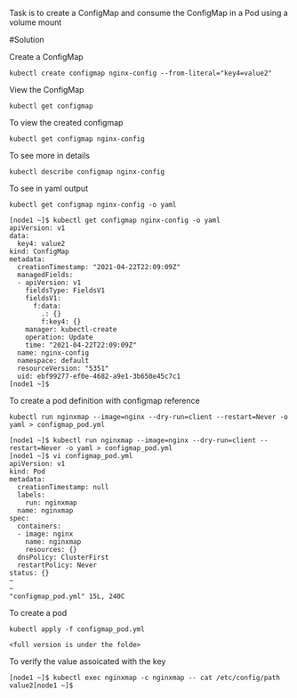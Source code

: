 Task is to create a ConfigMap and consume the ConfigMap in a Pod using a volume mount

#Solution

Create a ConfigMap

```shell
kubectl create configmap nginx-config --from-literal="key4=value2"
```

View the ConfigMap

```shell
kubectl get configmap 
```

To view the created configmap

```shell
kubectl get configmap nginx-config
```

To see more in details

```shell
kubectl describe configmap nginx-config
```

To see in yaml output

```shell
kubectl get configmap nginx-config -o yaml
```

```
[node1 ~]$ kubectl get configmap nginx-config -o yaml
apiVersion: v1
data:
  key4: value2
kind: ConfigMap
metadata:
  creationTimestamp: "2021-04-22T22:09:09Z"
  managedFields:
  - apiVersion: v1
    fieldsType: FieldsV1
    fieldsV1:
      f:data:
        .: {}
        f:key4: {}
    manager: kubectl-create
    operation: Update
    time: "2021-04-22T22:09:09Z"
  name: nginx-config
  namespace: default
  resourceVersion: "5351"
  uid: ebf99277-ef0e-4682-a9e1-3b650e45c7c1
[node1 ~]$
```

To create a pod definition with configmap reference

```shell
kubectl run nginxmap --image=nginx --dry-run=client --restart=Never -o yaml > configmap_pod.yml
```


```
[node1 ~]$ kubectl run nginxmap --image=nginx --dry-run=client --restart=Never -o yaml > configmap_pod.yml
[node1 ~]$ vi configmap_pod.yml
apiVersion: v1
kind: Pod
metadata:
  creationTimestamp: null
  labels:
    run: nginxmap
  name: nginxmap
spec:
  containers:
  - image: nginx
    name: nginxmap
    resources: {}
  dnsPolicy: ClusterFirst
  restartPolicy: Never
status: {}
~
~
"configmap_pod.yml" 15L, 240C
```

To create a pod

```shell
kubectl apply -f configmap_pod.yml
```

`<full version is under the folde>`


To verify the value assoicated with the key

```shell
[node1 ~]$ kubectl exec nginxmap -c nginxmap -- cat /etc/config/path
value2[node1 ~]$
```


